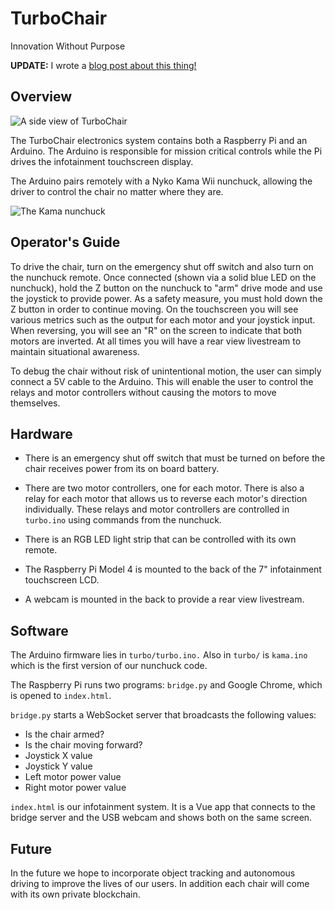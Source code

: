 # TurboChair

Innovation Without Purpose

**UPDATE:** I wrote a [blog post about this thing!](https://duro.me/stories/2019/10/23/ballad-of-turbochair)

## Overview

![A side view of TurboChair](docs/side.jpeg)

The TurboChair electronics system contains both a Raspberry Pi and an Arduino. The Arduino is responsible for mission critical controls while the Pi drives the infotainment touchscreen display.

The Arduino pairs remotely with a Nyko Kama Wii nunchuck, allowing the driver to control the chair no matter where they are.

![The Kama nunchuck](docs/kama.png)

## Operator's Guide

To drive the chair, turn on the emergency shut off switch and also turn on the nunchuck remote. Once connected (shown via a solid blue LED on the nunchuck), hold the Z button on the nunchuck to "arm" drive mode and use the joystick to provide power. As a safety measure, you must hold down the Z button in order to continue moving. On the touchscreen you will see various metrics such as the output for each motor and your joystick input. When reversing, you will see an "R" on the screen to indicate that both motors are inverted. At all times you will have a rear view livestream to maintain situational awareness.

To debug the chair without risk of unintentional motion, the user can simply connect a 5V cable to the Arduino. This will enable the user to control the relays and motor controllers without causing the motors to move themselves.

## Hardware

- There is an emergency shut off switch that must be turned on before the chair receives power from its on board battery.

- There are two motor controllers, one for each motor. There is also a relay for each motor that allows us to reverse each motor's direction individually. These relays and motor controllers are controlled in `turbo.ino` using commands from the nunchuck.

- There is an RGB LED light strip that can be controlled with its own remote.

- The Raspberry Pi Model 4 is mounted to the back of the 7" infotainment touchscreen LCD.

- A webcam is mounted in the back to provide a rear view livestream.

## Software

The Arduino firmware lies in `turbo/turbo.ino.` Also in `turbo/` is `kama.ino` which is the first version of our nunchuck code.

The Raspberry Pi runs two programs: `bridge.py` and Google Chrome, which is opened to `index.html`.

`bridge.py` starts a WebSocket server that broadcasts the following values:

- Is the chair armed?
- Is the chair moving forward?
- Joystick X value
- Joystick Y value
- Left motor power value
- Right motor power value

`index.html` is our infotainment system. It is a Vue app that connects to the bridge server and the USB webcam and shows both on the same screen.

## Future

In the future we hope to incorporate object tracking and autonomous driving to improve the lives of our users. In addition each chair will come with its own private blockchain.
